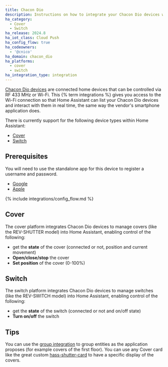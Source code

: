 ```yaml
---
title: Chacon Dio
description: Instructions on how to integrate your Chacon Dio devices within Home Assistant.
ha_category:
  - Cover
  - Switch
ha_release: 2024.8
ha_iot_class: Cloud Push
ha_config_flow: true
ha_codeowners:
  - '@cnico'
ha_domain: chacon_dio
ha_platforms:
  - cover
  - switch
ha_integration_type: integration
---
```


[Chacon Dio devices](https://chacon.com/en/) are connected home devices that can be controlled via RF 433 MHz or Wi-Fi.
This {% term integrations %} gives you access to the Wi-Fi connection so that Home Assistant can list your Chacon Dio devices and interact with them in real time, the same way the vendor's smartphone application does.

There is currently support for the following device types within Home Assistant:

- [Cover](#cover)
- [Switch](#switch)

## Prerequisites

You will need to use the standalone app for this device to register a username and password.

- [Google](https://play.google.com/store/apps/details?id=com.chacon.dioone&hl=en)
- [Apple](https://apps.apple.com/fr/app/dio-one/id1493503504?l=en)

{% include integrations/config_flow.md %}

## Cover

The cover platform integrates Chacon Dio devices to manage covers (like the REV-SHUTTER model) into Home Assistant, enabling control of the following:

- get the **state** of the cover (connected or not, position and current movement)
- **Open/close/stop** the cover
- **Set position** of the cover (0-100%)

## Switch

The switch platform integrates Chacon Dio devices to manage switches (like the REV-SWITCH model) into Home Assistant, enabling control of the following:

- get the **state** of the switch (connected or not and on/off state)
- **Turn on/off** the switch

## Tips

You can use the [group integration](/integrations/group) to group entities as the application proposes (for example covers of the first floor).
You can use any Cover card like the great custom [hass-shutter-card](https://github.com/Deejayfool/hass-shutter-card) to have a specific display of the covers.

